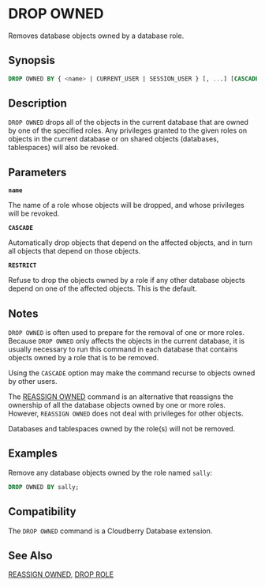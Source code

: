 # DROP OWNED

Removes database objects owned by a database role.

## Synopsis

```sql
DROP OWNED BY { <name> | CURRENT_USER | SESSION_USER } [, ...] [CASCADE | RESTRICT]
```

## Description

`DROP OWNED` drops all of the objects in the current database that are owned by one of the specified roles. Any privileges granted to the given roles on objects in the current database or on shared objects (databases, tablespaces) will also be revoked.

## Parameters

**`name`**

The name of a role whose objects will be dropped, and whose privileges will be revoked.

**`CASCADE`**

Automatically drop objects that depend on the affected objects, and in turn all objects that depend on those objects.

**`RESTRICT`**

Refuse to drop the objects owned by a role if any other database objects depend on one of the affected objects. This is the default.

## Notes

`DROP OWNED` is often used to prepare for the removal of one or more roles. Because `DROP OWNED` only affects the objects in the current database, it is usually necessary to run this command in each database that contains objects owned by a role that is to be removed.

Using the `CASCADE` option may make the command recurse to objects owned by other users.

The [REASSIGN OWNED](/docs/sql-statements/sql-stmt-reassign-owned.md) command is an alternative that reassigns the ownership of all the database objects owned by one or more roles. However, `REASSIGN OWNED` does not deal with privileges for other objects.

Databases and tablespaces owned by the role(s) will not be removed.

## Examples

Remove any database objects owned by the role named `sally`:

```sql
DROP OWNED BY sally;
```

## Compatibility

The `DROP OWNED` command is a Cloudberry Database extension.

## See Also

[REASSIGN OWNED](/docs/sql-statements/sql-stmt-reassign-owned.md), [DROP ROLE](/docs/sql-statements/sql-stmt-drop-role.md)




